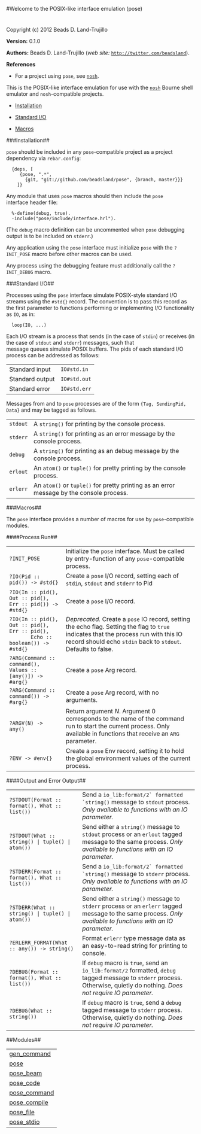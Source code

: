 

#Welcome to the POSIX-like interface emulation (pose)#


Copyright (c) 2012 Beads D. Land-Trujillo

__Version:__ 0.1.0

__Authors:__ Beads D. Land-Trujillo (_web site:_ [`http://twitter.com/beadsland`](http://twitter.com/beadsland)).

__References__
* For a project using `pose`, see
[`nosh`](http://github.com/beadsland/nosh).


This is the POSIX-like interface emulation for use with the
  [`nosh`](http://github.com/beadsland/nosh) Bourne shell
  emulator and `nosh`-compatible projects.
 
  

  * [Installation](#Installation)

  * [Standard I/O](#Standard_I/O)

  * [Macros](#Macros)

  
 
  

###<a name="Installation">Installation</a>##

 
  

`pose` should be included in any `pose`-compatible project as a project
  dependency via `rebar.config`:
 
  	
	  {deps, [
	     {pose, ".*",
	       {git, "git://github.com/beadsland/pose", {branch, master}}}
	    ]}
	  
 
  

Any module that uses `pose` macros should then include the `pose`  
interface header file:
 
  	
	  %-define(debug, true).
	  -include("pose/include/interface.hrl").
	  
 
  

(The `debug` macro definition can be uncommented when `pose` debugging
  output is to be included on `stderr`.)
 
  

Any application using the `pose` interface must initialize `pose`
  with the `?INIT_POSE` macro before other macros can be used.
 
  

Any process using the debugging feature must additionally call the
  `?INIT_DEBUG` macro.
 
  

###<a name="Standard_I/O">Standard I/O</a>##

 
  

Processes using the `pose` interface simulate POSIX-style
  standard I/O streams using the `#std{}` record.  The convention is to
  pass this record as the first parameter to functions performing or
  implementing I/O functionality as `IO`, as in:
 
  	
	  loop(IO, ...)
	  
 
  

Each I/O stream is a process that sends (in the case of `stdin`) or
  receives (in the case of `stdout` and `stderr`) messages, such that  
message queues simulate POSIX buffers.  The pids of each standard I/O  
process can be addressed as follows:
 
  

<table>
  <tr><td> Standard input </td> <td> <code>IO#std.in</code> </td></tr>
  <tr><td> Standard output </td> <td> <code>IO#std.out</code> </td></tr>
  <tr><td> Standard error </td> <td> <code>IO#std.err</code> </td></tr>
  </table>


 
  

Messages from and to `pose` processes are of the form
  `{Tag, SendingPid, Data}` and may be tagged as follows.
 
  

<table>
  <tr><td> <code>stdout</code> </td>
  <td> A <code>string()</code> for printing by the console process.
       </td></tr>
  <tr><td> <code>stderr</code> </td>
  <td> A <code>string()</code> for printing as an error message by the console
       process. </td></tr>
  <tr><td> <code>debug</code> </td>
  <td> A <code>string()</code> for printing as an debug message by the console process.
       </td></tr>
  <tr><td> <code>erlout</code> </td>
  <td> An <code>atom()</code> or <code>tuple()</code> for pretty printing by the console process.
       </td></tr>
  <tr><td> <code>erlerr</code> </td>
  <td> An <code>atom()</code> or <code>tuple()</code> for pretty printing as an error message
       by the console process. </td></tr>
  </table>


 
  

###<a name="Macros">Macros</a>##

 
  

The `pose` interface provides a number of macros for use by
  `pose`-compatible modules.
 
  

####<a name="Process_Run">Process Run</a>##

 
  

<table>
  <tr><td> <code>?INIT_POSE</code> </td>
  <td> Initialize the <code>pose</code> interface.  Must be called by entry-function
       of any <code>pose</code>-compatible process. </td></tr>
  <tr><td> <code>?IO(Pid :: pid()) -> #std{}</code> </td>
  <td> Create a <code>pose</code> I/O record, setting each of <code>stdin</code>, <code>stdout</code> and
       <code>stderr</code> to Pid </td></tr>
  <tr><td> <code>?IO(In :: pid(), Out :: pid(), Err :: pid()) -> #std{}</code> </td>
  <td> Create a <code>pose</code> I/O record. </td></tr>
  <tr><td width="30%"> <code>?IO(In :: pid(), Out :: pid(), Err :: pid(),
       Echo :: boolean()) -> #std{}</code> </td>
  <td> <i>Deprecated.</i>  Create a <code>pose</code> IO record, setting the echo
       flag.  Setting the flag to <code>true</code> indicates that the process run
       with this IO record should echo <code>stdin</code> back to <code>stdout</code>.  Defaults
       to false. </td></tr>
  <tr><td> <code>?ARG(Command :: command(), Values :: [any()]) -> #arg{}</code></td>
  <td> Create a <code>pose</code> Arg record. </td></tr>
  <tr><td> <code>?ARG(Command :: command()) -> #arg{}</code></td>
  <td> Create a <code>pose</code> Arg record, with no arguments. </td></tr>
  <tr><td> <code>?ARGV(N) -> any()</code> </td>
  <td> Return argument <i>N</i>.  Argument 0 corresponds to the name of
       the command run to start the current process.  Only available
       in functions that receive an <code>ARG</code> parameter. </td></tr>
  <tr><td> <code>?ENV -> #env{}</code> </td>
  <td> Create a <code>pose</code> Env record, setting it to hold the global
       environment values of the current process. </td></tr>
  </table>


 
  

####<a name="Output_and_Error_Output">Output and Error Output</a>##

 
  

<table>
  <tr><td> <code>?STDOUT(Format :: format(), What :: list())</code> </td>
  <td> Send a <code>io_lib:format/2` formatted `string()</code> message to <code>stdout</code>
       process.
       <i>Only available to functions with an IO parameter.</i></td></tr>
  <tr><td> <code>?STDOUT(What :: string() | tuple() | atom())</code> </td>
  <td> Send either a <code>string()</code> message to <code>stdout</code> process or an <code>erlout</code>
       tagged message to the same process.
       <i>Only available to functions with an IO parameter.</i></td></tr>
  <tr><td> <code>?STDERR(Format :: format(), What :: list())</code> </td>
  <td> Send a <code>io_lib:format/2` formatted `string()</code> message to <code>stderr</code>
       process.
       <i>Only available to functions with an IO parameter.</i></td></tr>
  <tr><td> <code>?STDERR(What :: string() | tuple() | atom())</code> </td>
  <td> Send either a <code>string()</code> message to <code>stderr</code> process or an <code>erlerr</code>
       tagged message to the same process.
       <i>Only available to functions with an IO parameter.</i></td></tr>
  <tr><td> <code>?ERLERR_FORMAT(What :: any()) -> string()</code> </td>
  <td> Format <code>erlerr</code> type message data as an easy-to-read string for
       printing to console. </td></tr>
  <tr><td> <code>?DEBUG(Format :: format(), What :: list())</code> </td>
  <td> If <code>debug</code> macro is <code>true</code>, send an <code>io_lib:format/2</code> formatted,
       <code>debug</code> tagged message to <code>stderr</code> process.  Otherwise, quietly
       do nothing. <i>Does not require IO parameter.</i></td></tr>
  <tr><td> <code>?DEBUG(What :: string())</code> </td>
  <td> If <code>debug</code> macro is <code>true</code>, send a <code>debug</code> tagged message to
       <code>stderr</code> process.  Otherwise, quietly do nothing.
       <i>Does not require IO parameter.</i></td></tr>
  </table>


 

##Modules##


<table width="100%" border="0" summary="list of modules">
<tr><td><a href="gen_command.md" class="module">gen_command</a></td></tr>
<tr><td><a href="pose.md" class="module">pose</a></td></tr>
<tr><td><a href="pose_beam.md" class="module">pose_beam</a></td></tr>
<tr><td><a href="pose_code.md" class="module">pose_code</a></td></tr>
<tr><td><a href="pose_command.md" class="module">pose_command</a></td></tr>
<tr><td><a href="pose_compile.md" class="module">pose_compile</a></td></tr>
<tr><td><a href="pose_file.md" class="module">pose_file</a></td></tr>
<tr><td><a href="pose_stdio.md" class="module">pose_stdio</a></td></tr></table>

